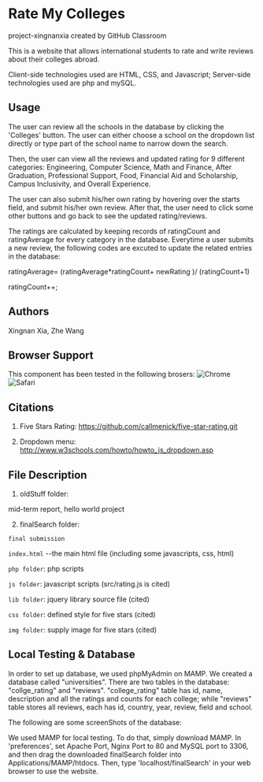 # Rate My Colleges
project-xingnanxia created by GitHub Classroom

This is a website that allows international students to rate and write reviews about their colleges abroad. 

Client-side technologies used are HTML, CSS, and Javascript; Server-side technologies used are php and mySQL. 


## Usage
The user can review all the schools in the database by clicking the 'Colleges' button. The user can either choose a school on the dropdown list directly or type part of the school name to narrow down the search. 

Then, the user can view all the reviews and updated rating for 9 different categories: Engineering, Computer Science, Math and Finance, After Graduation, Professional Support, Food, Financial Aid and Scholarship, Campus Inclusivity, and Overall Experience. 

The user can also submit his/her own rating by hovering over the starts field, and submit his/her own review. After that, the user need to click some other buttons and go back to see the updated rating/reviews. 

The ratings are calculated by keeping records of ratingCount and ratingAverage for every category in the database. Everytime a user submits a new review, the following codes are excuted to update the related entries in the database:

ratingAverage= (ratingAverage*ratingCount+ newRating )/ (ratingCount+1)

ratingCount++;

## Authors 

Xingnan Xia, Zhe Wang 

## Browser Support 

This component has been tested in the following brosers: 
 ![Chrome](https://raw.githubusercontent.com/alrra/browser-logos/master/chrome/chrome_48x48.png)  ![Safari](https://raw.githubusercontent.com/callmenick/browser-logos/master/safari/safari_48x48.png) 


## Citations

1) Five Stars Rating: 
  https://github.com/callmenick/five-star-rating.git
  
2) Dropdown menu: 
http://www.w3schools.com/howto/howto_js_dropdown.asp


##  File Description

1) oldStuff folder: 

  mid-term report,
  hello world project


2) finalSearch folder:

  `final submission`

  `index.html` --the main html file (including some javascripts, css, html)

  `php folder`: php scripts 

  `js folder`: javascript scripts (src/rating.js is cited)

  `lib folder`: jquery library source file (cited)

  `css folder`: defined style for five stars (cited)
  
  `img folder`: supply image for five stars (cited)
  

## Local Testing & Database 

In order to set up database, we used phpMyAdmin on MAMP. We created a database called "universities". There are two tables in the database: "collge_rating" and "reviews". "college_rating" table has id, name, description and all the ratings and counts for each college; while "reviews" table stores all reviews, each has id, country, year, review, field and school. 

The following are some screenShots of the database: 
    
 
We used MAMP for local testing. To do that, simply download MAMP. In 'preferences', set Apache Port, Nginx Port to 80 and MySQL port to 3306, and then drag the downloaded finalSearch folder into Applications/MAMP/htdocs. Then, type 'localhost/finalSearch' in your web browser to use the website.







  
  
